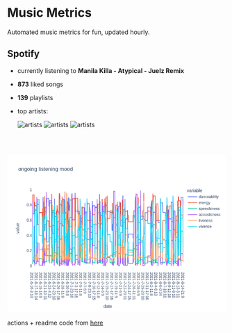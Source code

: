 # Music Metrics

Automated music metrics for fun, updated hourly.

## Spotify

- currently listening to **Manila Killa - Atypical - Juelz Remix**

- **873** liked songs
- **139** playlists

- top artists: 

    ![artists](https://i.scdn.co/image/ab6761610000f1780101c7ab0ed7b659d472805a) ![artists](https://i.scdn.co/image/ab6761610000f178867008a971fae0f4d913f63a) ![artists](https://i.scdn.co/image/ab6761610000f178ea72be78f2a71616661b982e)

<br></br>

<!-- ## Audio features for currently playing

![feature spread](figures/auto.png) -->

![ongoing features](figures/timeseries.png)

actions + readme code from [here](https://github.com/gargakshit/gargakshit)

